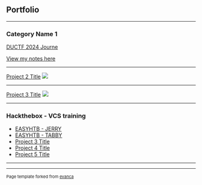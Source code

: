 ## Portfolio

---

### Category Name 1 

[DUCTF 2024 Journe](https://curvy-lupin-c27.notion.site/DUCTF-2024-9e1070e2881b462a8caa992248df1096?pvs=74)
<p><a href="https://curvy-lupin-c27.notion.site/DUCTF-2024-9e1070e2881b462a8caa992248df1096?pvs=74"/>View my notes here</p>

---
[Project 2 Title](/pdf/sample_presentation.pdf)
<img src="images/dummy_thumbnail.jpg?raw=true"/>

---
[Project 3 Title](http://example.com/)
<img src="images/dummy_thumbnail.jpg?raw=true"/>

---

### Hackthebox - VCS training

- [EASYHTB - JERRY](https://curvy-lupin-c27.notion.site/Hackthebox-Jerry-12030acfb26e80bf8995fd61f4f73eb9?pvs=25)
- [EASYHTB - TABBY](https://curvy-lupin-c27.notion.site/Hackthebox-Tabby-12030acfb26e8067991ed6f037e43174?pvs=25)
- [Project 3 Title](http://example.com/)
- [Project 4 Title](http://example.com/)
- [Project 5 Title](http://example.com/)

---




---
<p style="font-size:11px">Page template forked from <a href="https://github.com/evanca/quick-portfolio">evanca</a></p>
<!-- Remove above link if you don't want to attibute -->
